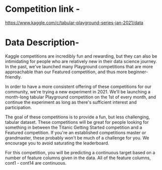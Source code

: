 # Competition link -
https://www.kaggle.com/c/tabular-playground-series-jan-2021/data

# Data Description-
Kaggle competitions are incredibly fun and rewarding, but they can also be intimidating for people who are relatively new in their data science journey. In the past, we've launched many Playground competitions that are more approachable than our Featured competition, and thus more beginner-friendly.

In order to have a more consistent offering of these competitions for our community, we're trying a new experiment in 2021. We'll be launching a month-long tabular Playground competition on the 1st of every month, and continue the experiment as long as there's sufficient interest and participation.

The goal of these competitions is to provide a fun, but less challenging, tabular dataset. These competitions will be great for people looking for something in between the Titanic Getting Started competition and a Featured competition. If you're an established competitions master or grandmaster, these probably won't be much of a challenge for you. We encourage you to avoid saturating the leaderboard.

For this competition, you will be predicting a continuous target based on a number of feature columns given in the data. All of the feature columns, cont1 - cont14 are continuous.

